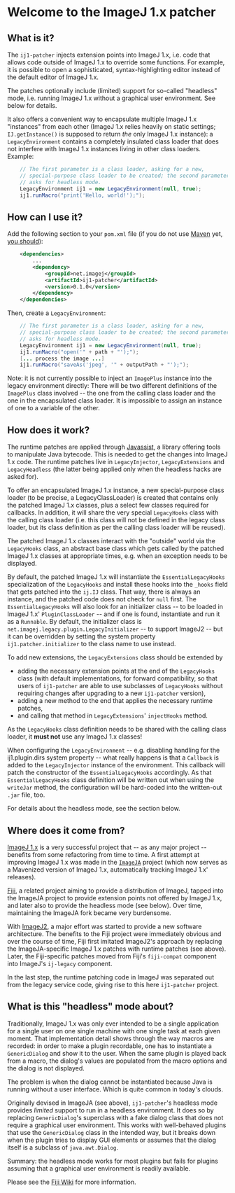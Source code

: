# Welcome to the ImageJ 1.x patcher

## What is it?

The `ij1-patcher` injects extension points into ImageJ 1.x, i.e. code that
allows code outside of ImageJ 1.x to override some functions. For example, it is
possible to open a sophisticated, syntax-highlighting editor instead of the
default editor of ImageJ 1.x.

The patches optionally include (limited) support for so-called "headless" mode,
i.e. running ImageJ 1.x without a graphical user environment. See below for
details.

It also offers a convenient way to encapsulate multiple ImageJ 1.x "instances"
from each other (ImageJ 1.x relies heavily on static settings;
`IJ.getInstance()` is supposed to return *the* only ImageJ 1.x instance): a
`LegacyEnvironment` contains a completely insulated class loader that does not
interfere with ImageJ 1.x instances living in other class loaders. Example:

```java
	// The first parameter is a class loader, asking for a new,
	// special-purpose class loader to be created; the second parameter
	// asks for headless mode.
	LegacyEnvironment ij1 = new LegacyEnvironment(null, true);
	ij1.runMacro("print('Hello, world!');");
```

## How can I use it?

Add the following section to your `pom.xml` file (if you do not use
[Maven](https://maven.apache.org/) yet, [you should](http://fiji.sc/Maven)):

```xml
	<dependencies>
		...
		<dependency>
			<groupId>net.imagej</groupId>
			<artifactId>ij1-patcher</artifactId>
			<version>0.1.0</version>
		</dependency>
	</dependencies>
```

Then, create a `LegacyEnvironment`:

```java
	// The first parameter is a class loader, asking for a new,
	// special-purpose class loader to be created; the second parameter
	// asks for headless mode.
	LegacyEnvironment ij1 = new LegacyEnvironment(null, true);
	ij1.runMacro("open('" + path + "');");
	[... process the image ...]
	ij1.runMacro("saveAs('jpeg', '" + outputPath + "');");
```

Note: it is not currently possible to inject an `ImagePlus` instance into the
legacy environment directly: There will be two different definitions of the
`ImagePlus` class involved -- the one from the calling class loader and the one
in the encapsulated class loader.  It is impossible to assign an instance of one
to a variable of the other.

## How does it work?

The runtime patches are applied through [Javassist](http://www.javassist.org), a
library offering tools to manipulate Java bytecode. This is needed to get the
changes into ImageJ 1.x code. The runtime patches live in `LegacyInjector`,
`LegacyExtensions` and `LegacyHeadless` (the latter being applied only when the
headless hacks are asked for).

To offer an encapsulated ImageJ 1.x instance, a new special-purpose class loader
(to be precise, a LegacyClassLoader) is created that contains only the patched
ImageJ 1.x classes, plus a select few classes required for callbacks. In
addition, it will share the very special `LegacyHooks` class with the calling
class loader (i.e. this class will not be defined in the legacy class loader,
but its class definition as per the calling class loader will be reused).

The patched ImageJ 1.x classes interact with the "outside" world via the
`LegacyHooks` class, an abstract base class which gets called by the patched
ImageJ 1.x classes at appropriate times, e.g. when an exception needs to be
displayed.

By default, the patched ImageJ 1.x will instantiate the `EssentialLegacyHooks`
specialization of the `LegacyHooks` and install these hooks into the `_hooks`
field that gets patched into the `ij.IJ` class. That way, there is always an
instance, and the patched code does not check for `null` first. The
`EssentialLegacyHooks` will also look for an initializer class -- to be loaded
in ImageJ 1.x' `PluginClassLoader` -- and if one is found, instantiate and run
it as a `Runnable`. By default, the initializer class is
`net.imagej.legacy.plugin.LegacyInitializer` -- to support ImageJ2 -- but it can
be overridden by setting the system property `ij1.patcher.initializer` to the
class name to use instead.

To add new extensions, the `LegacyExtensions` class should be extended by
* adding the necessary extension points at the end of the `LegacyHooks` class
  (with default implementations, for forward compatibility, so that users of
  `ij1-patcher` are able to use subclasses of `LegacyHooks` without requiring
  changes after upgrading to a new `ij1-patcher` version),
* adding a new method to the end that applies the necessary runtime patches,
* and calling that method in `LegacyExtensions`' `injectHooks` method.

As the `LegacyHooks` class definition needs to be shared with the calling class
loader, it **must not** use any ImageJ 1.x classes!

When configuring the `LegacyEnvironment` -- e.g. disabling handling for the
ij1.plugin.dirs system property -- what really happens is that a `Callback`
is added to the `LegacyInjector` instance of the environment. This callback
will patch the constructor of the `EssentialLegacyHooks` accordingly. As that
`EssentialLegacyHooks` class definition will be written out when using the
`writeJar` method, the configuration will be hard-coded into the written-out
`.jar` file, too.

For details about the headless mode, see the section below.

## Where does it come from?

[ImageJ 1.x](http://imagej.net/) is a very successful project that -- as any
major project -- benefits from some refactoring from time to time. A first
attempt at improving ImageJ 1.x was made in the
[`ImageJA`](https://github.com/imagej/ImageJA) project (which now serves as a
Mavenized version of ImageJ 1.x, automatically tracking ImageJ 1.x' releases).

[Fiji](http://fiji.sc/), a related project aiming to provide a distribution of
ImageJ, tapped into the ImageJA project to provide extension points not offered
by ImageJ 1.x, and later also to provide the headless mode (see below). Over
time, maintaining the ImageJA fork became very burdensome.

With [ImageJ2](http://developer.imagej.net/), a major effort was started to
provide a new software architecture.  The benefits to the Fiji project were
immediately obvious and over the course of time, Fiji first imitated ImageJ2's
approach by replacing the ImageJA-specific ImageJ 1.x patches with runtime
patches (see above). Later, the Fiji-specific patches moved from Fiji's
`fiji-compat` component into ImageJ's `ij-legacy` component.

In the last step, the runtime patching code in ImageJ was separated out from the
legacy service code, giving rise to this here `ij1-patcher` project.

## What is this "headless" mode about?

Traditionally, ImageJ 1.x was only ever intended to be a single application for
a single user on one single machine with one single task at each given moment.
That implementation detail shows through the way macros are recorded: in order
to make a plugin recordable, one has to instantiate a `GenericDialog` and show
it to the user. When the same plugin is played back from a macro, the dialog's
values are populated from the macro options and the dialog is not displayed.

The problem is when the dialog cannot be instantiated because Java is running
without a user interface. Which is quite common in today's clouds.

Originally devised in ImageJA (see above), `ij1-patcher`'s headless mode
provides *limited* support to run in a headless environment. It does so by
replacing `GenericDialog`'s superclass with a fake dialog class that does not
require a graphical user environment. This works with well-behaved plugins that
use the `GenericDialog` class in the intended way, but it breaks down when the
plugin tries to display GUI elements or assumes that the dialog itself is a
subclass of `java.awt.Dialog`.

Summary: the headless mode works for most plugins but fails for plugins assuming
that a graphical user environment is readily available.

Please see the [Fiji Wiki](http://fiji.sc/Headless) for more information.
